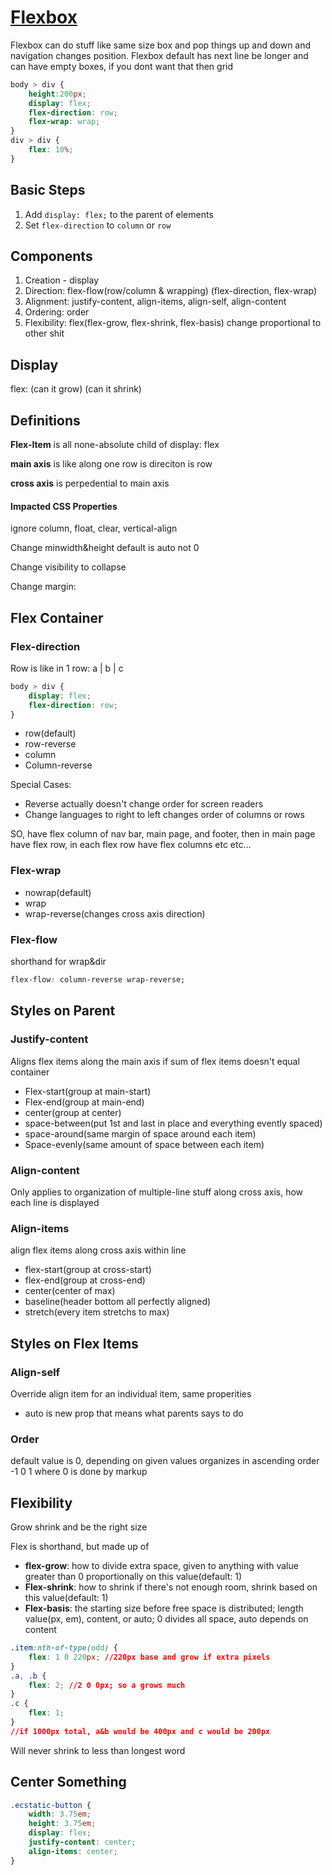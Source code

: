# [Flexbox](https://yoksel.github.io/flex-cheatsheet/)

Flexbox can do stuff like same size box and pop things up and down and navigation changes position. Flexbox default has next line be longer and can have empty boxes, if you dont want that then grid

```css
body > div {
    height:200px;
    display: flex;
    flex-direction: row;
    flex-wrap: wrap;
}
div > div {
    flex: 10%;
}
```

## Basic Steps

1. Add `display: flex;` to the parent of elements
2. Set `flex-direction` to `column` or `row`

## Components

1. Creation - display
2. Direction: flex-flow(row/column & wrapping) (flex-direction, flex-wrap)
3. Alignment: justify-content, align-items, align-self, align-content
4. Ordering: order
5. Flexibility: flex(flex-grow, flex-shrink, flex-basis) change proportional to other shit

## Display

flex: (can it grow) (can it shrink)

## Definitions

**Flex-Item** is all none-absolute child of display: flex

**main axis** is like along one row is direciton is row

**cross axis** is perpedential to main axis

#### Impacted CSS Properties

ignore column, float, clear, vertical-align

Change minwidth&height default is auto not 0

Change visibility to collapse

Change margin: 

## Flex Container

### Flex-direction

Row is like in 1 row:  a | b | c

```css
body > div {
    display: flex;
    flex-direction: row;
}
```

- row(default)
- row-reverse
- column
- Column-reverse 

Special Cases: 

- Reverse actually doesn't change order for screen readers
- Change languages to right to left changes order of columns or rows 

SO, have flex column of nav bar, main page, and footer, then in main page have flex row, in each flex row have flex columns etc etc...

### Flex-wrap

- nowrap(default)
- wrap
- wrap-reverse(changes cross axis direction) 

### Flex-flow 

shorthand for wrap&dir

```css
flex-flow: column-reverse wrap-reverse;
```

## Styles on Parent

### Justify-content

Aligns flex items along the main axis if sum of flex items doesn't equal container

- Flex-start(group at main-start)
- Flex-end(group at main-end)
- center(group at center)
- space-between(put 1st and last in place and everything evently spaced)
- space-around(same margin of space around each item)
- Space-evenly(same amount of space between each item)

### Align-content

Only applies to organization of multiple-line stuff along cross axis, how each line is displayed

### Align-items

align flex items along cross axis within line

- flex-start(group at cross-start)
- flex-end(group at cross-end)
- center(center of max)
- baseline(header bottom all perfectly aligned)
- stretch(every item stretchs to max)

## Styles on Flex Items

### Align-self

Override align item for an individual item, same properities

- auto is new prop that means what parents says to do

### Order

default value is 0, depending on given values organizes in ascending order -1 0 1 where 0 is done by markup

## Flexibility

Grow shrink and be the right size

Flex is shorthand, but made up of

- **flex-grow**: how to divide extra space, given to anything with value greater than 0 proportionally on this value(default: 1)
- **Flex-shrink**: how to shrink if there's not enough room, shrink based on this value(default: 1)
- **Flex-basis**: the starting size before free space is distributed; length value(px, em), content, or auto; 0 divides all space, auto depends on content

```css
.item:nth-of-type(odd) {
    flex: 1 0 220px; //220px base and grow if extra pixels
}
.a, .b {
    flex: 2; //2 0 0px; so a grows much
}
.c {
    flex: 1;
}
//if 1000px total, a&b would be 400px and c would be 200px
```

Will never shrink to less than longest word

## Center Something

```css
.ecstatic-button {
	width: 3.75em;
	height: 3.75em;
	display: flex;
	justify-content: center;
	align-items: center;
}
```

